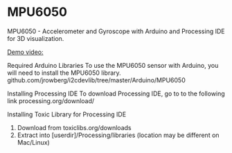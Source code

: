 # MPU6050
MPU6050 - Accelerometer and Gyroscope with Arduino and Processing IDE for 3D visualization.

[Demo video:](https://youtube.com/shorts/l07aA6tn2og)

Required Arduino Libraries
To use the MPU6050 sensor with Arduino, you will need to install the MPU6050 library.
github.com/jrowberg/i2cdevlib/tree/master/Arduino/MPU6050


Installing Processing IDE
To download Processing IDE, go to to the following link
processing.org/download/

Installing Toxic Library for Processing IDE
1. Download from toxiclibs.org/downloads
2. Extract into [userdir]/Processing/libraries (location may be different on Mac/Linux)



